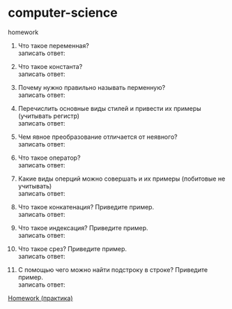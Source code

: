 # computer-science
homework

1. Что такое переменная?  
записать ответ:

2. Что такое константа?  
записать ответ:

3. Почему нужно правильно называть перменную?  
записать ответ:

4. Перечислить основные виды стилей и привести их примеры (учитывать регистр)  
записать ответ:

5. Чем явное преобразование отличается от неявного?  
записать ответ:

6. Что такое оператор?  
записать ответ:

7. Какие виды оперций можно совершать и их примеры (побитовые не учитывать)  
записать ответ:

8. Что такое конкатенация? Приведите пример.  
записать ответ:

9. Что такое индексация? Приведите пример.  
записать ответ:

10. Что такое срез? Приведите пример.  
записать ответ: 

11. С помощью чего можно найти подстроку в строке? Приведите пример.  
записать ответ:

[Homework (практика)](./hw_practice.py)
